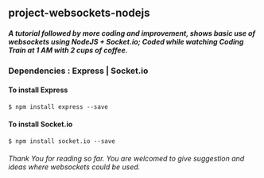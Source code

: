 ## project-websockets-nodejs
##### A tutorial followed by more coding and improvement, shows basic use of websockets using NodeJS + Socket.io; Coded while watching Coding Train at 1 AM with 2 cups of coffee. 
### Dependencies : Express | Socket.io
#### To install Express
```
$ npm install express --save
```
#### To install Socket.io
```
$ npm install socket.io --save
```
###### <i>Thank You for reading so far. You are welcomed to give suggestion and ideas where websockets could be used. </i>
